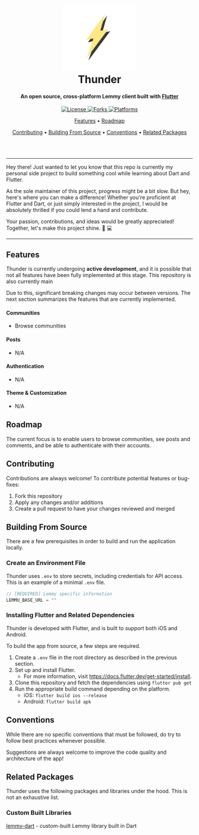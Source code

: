 <h1 align="center">
  <br>
    <img src="./assets/logo.png" alt="Markdownify" width="200">
  <br>
  Thunder
  <br>
</h1>

<h4 align="center">
    An open source, cross-platform Lemmy client built with <a href="https://flutter.dev/" target="_blank">Flutter</a>
</h4>

<p align="center">
  <a href="">
    <img src="https://img.shields.io/github/license/hjiangsu/thunder" alt="License">
  </a>
    <a href="">
    <img src="https://img.shields.io/github/forks/hjiangsu/thunder" alt="Forks">
  </a>
    <a href="">
    <img src="https://img.shields.io/badge/platform-ios%20%7C%20android-blueviolet" alt="Platforms">
  </a>
</p>

<p align="center">
  <a href="#features">Features</a> •
  <a href="#roadmap">Roadmap</a>
 
</p>

<p align="center">
   <a href="#contributing">Contributing</a> •
  <a href="#building-from-source">Building From Source</a> •
  <a href="#conventions">Conventions</a> •
  <a href="#related-packages">Related Packages</a>
</p>

<div align="center">
  <br>
  <br>
</div>

<hr />
<p>
Hey there! Just wanted to let you know that this repo is currently my personal side project to build something cool while learning about Dart and Flutter.  
</p>
<p>
As the sole maintainer of this project, progress might be a bit slow. But hey, here's where you can make a difference! Whether you're proficient at Flutter and Dart, or just simply interested in the project, I would be absolutely thrilled if you could lend a hand and contribute.  
</p>
<p>
Your passion, contributions, and ideas would be greatly appreciated! Together, let's make this project shine. 🚀 💻
</p>
<hr />

## Features

Thunder is currently undergoing **active development**, and it is possible that not all features have been fully implemented at this stage. This repository is also currently main

Due to this, significant breaking changes may occur between versions. The next section summarizes the features that are currently implemented.

#### **Communities**

- Browse communities

#### **Posts**

- N/A

#### **Authentication**

- N/A

#### **Theme & Customization**

- N/A

## Roadmap

The current focus is to enable users to browse communities, see posts and comments, and be able to authenticate with their accounts.

## Contributing

Contributions are always welcome! To contribute potential features or bug-fixes:

1. Fork this repository
2. Apply any changes and/or additions
3. Create a pull request to have your changes reviewed and merged

## Building From Source

There are a few prerequisites in order to build and run the application locally.

### Create an Environment File

Thunder uses `.env` to store secrets, including credentials for API access. This is an example of a minimal `.env` file.

```dart
// [REQUIRED] Lemmy specific information
LEMMU_BASE_URL = ""
```

### Installing Flutter and Related Dependencies

Thunder is developed with Flutter, and is built to support both iOS and Android.

To build the app from source, a few steps are required.

1. Create a `.env` file in the root directory as described in the previous section.
2. Set up and install Flutter.
   - For more information, visit https://docs.flutter.dev/get-started/install.
3. Clone this repository and fetch the dependencies using `flutter pub get`
4. Run the appropriate build command depending on the platform.
   - iOS: `flutter build ios --release`
   - Android: `flutter build apk`

## Conventions

While there are no specific conventions that must be followed, do try to follow best practices whenever possible.

Suggestions are always welcome to improve the code quality and architecture of the app!

## Related Packages

Thunder uses the following packages and libraries under the hood. This is not an exhaustive list.

### Custom Built Libraries

[lemmy-dart](https://github.com/hjiangsu/lemmy-dart) - custom-built Lemmy library built in Dart
